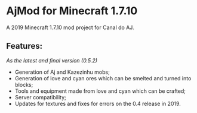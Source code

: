 # AjMod for Minecraft 1.7.10

A 2019 Minecraft 1.7.10 mod project for Canal do AJ.

## Features:

*As the latest and final version (0.5.2)*
- Generation of Aj and Kazezinhu mobs;
- Generation of love and cyan ores which can be smelted and turned into blocks;
- Tools and equipment made from love and cyan which can be crafted;
- Server compatibility;
- Updates for textures and fixes for errors on the 0.4 release in 2019.

